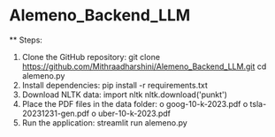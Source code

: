 # Alemeno_Backend_LLM

** Steps:
1.	Clone the GitHub repository:
git clone https://github.com/Mithraadharshini/Alemeno_Backend_LLM.git
cd alemeno.py
2.	Install dependencies:
pip install -r requirements.txt
3.	Download NLTK data:
import nltk
nltk.download('punkt')
4.	Place the PDF files in the data folder:
o	goog-10-k-2023.pdf
o	tsla-20231231-gen.pdf
o	uber-10-k-2023.pdf
5.	Run the application:
streamlit run alemeno.py


